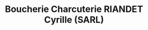 ---
title: "Boucherie Charcuterie RIANDET Cyrille (SARL)"
url: /marsannay-le-bois/boucherie-charcuterie-riandet-cyrille-sarl/
shop: Metzgerei
---